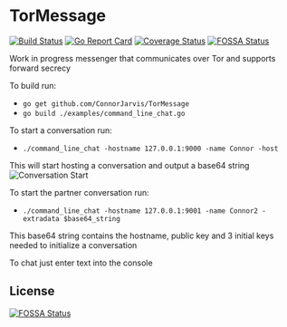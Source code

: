 # TorMessage
[![Build Status](https://travis-ci.com/ConnorJarvis/TorMessage.svg?branch=master)](https://travis-ci.org/ConnorJarvis/TorMessage)
[![Go Report Card](https://goreportcard.com/badge/github.com/ConnorJarvis/TorMessage)](https://goreportcard.com/report/github.com/ConnorJarvis/TorMessage)
[![Coverage Status](https://coveralls.io/repos/github/ConnorJarvis/TorMessage/badge.svg?branch=master&service=github)](https://coveralls.io/github/ConnorJarvis/TorMessage?branch=master)
[![FOSSA Status](https://app.fossa.io/api/projects/git%2Bgithub.com%2FConnorJarvis%2FTorMessage.svg?type=shield)](https://app.fossa.io/projects/git%2Bgithub.com%2FConnorJarvis%2FTorMessage?ref=badge_shield)

Work in progress messenger that communicates over Tor and supports forward secrecy

To build run:
- `go get github.com/ConnorJarvis/TorMessage`
- `go build ./examples/command_line_chat.go`

To start a conversation run:
- `./command_line_chat -hostname 127.0.0.1:9000 -name Connor -host`

This will start hosting a conversation and output a base64 string
![Conversation Start](https://i.vangel.io/pMuVa.png)

To start the partner conversation run:
- `./command_line_chat -hostname 127.0.0.1:9001 -name Connor2 -extradata $base64_string`

This base64 string contains the hostname, public key and 3 initial keys needed to initialize a conversation

To chat just enter text into the console

## License
[![FOSSA Status](https://app.fossa.io/api/projects/git%2Bgithub.com%2FConnorJarvis%2FTorMessage.svg?type=large)](https://app.fossa.io/projects/git%2Bgithub.com%2FConnorJarvis%2FTorMessage?ref=badge_large)
